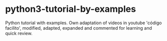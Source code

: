 # python3-tutorial-by-examples
Python tutorial with examples. Own adaptation of videos in youtube 'código facilito', modified, adapted, expanded and commented for learning and quick review.
